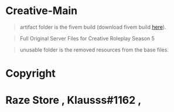 # Creative-Main

> artifact folder is the fivem build (download fivem build [here](https://runtime.fivem.net/artifacts/fivem/build_server_windows/master/)). 

> Full Original Server Files for Creative Roleplay Season 5

> unusable folder is the removed resources from the base files.

# Copyright

# Raze Store , Klausss#1162 ,
